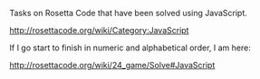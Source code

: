 Tasks on Rosetta Code that have been solved using JavaScript.

http://rosettacode.org/wiki/Category:JavaScript

If I go start to finish in numeric and alphabetical order, I am here:

http://rosettacode.org/wiki/24_game/Solve#JavaScript
